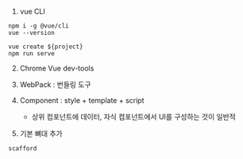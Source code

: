 

1. vue CLI
```
npm i -g @vue/cli
vue --version
```

```
vue create ${project}
npm run serve
```
2. Chrome Vue dev-tools
3. WebPack : 번들링 도구
4. Component : style + template + script
    - 상위 컴포넌트에 데이터, 자식 컴포넌트에서 UI를 구성하는 것이 일반적

5. 기본 뼈대 추가
```
scafford
```